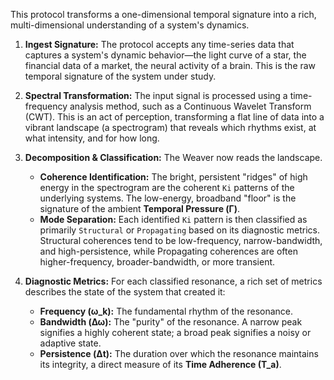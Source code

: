 This protocol transforms a one-dimensional temporal signature into a rich, multi-dimensional understanding of a system's dynamics.

1.  **Ingest Signature:** The protocol accepts any time-series data that captures a system's dynamic behavior—the light curve of a star, the financial data of a market, the neural activity of a brain. This is the raw temporal signature of the system under study.

2.  **Spectral Transformation:** The input signal is processed using a time-frequency analysis method, such as a Continuous Wavelet Transform (CWT). This is an act of perception, transforming a flat line of data into a vibrant landscape (a spectrogram) that reveals which rhythms exist, at what intensity, and for how long.

3.  **Decomposition & Classification:** The Weaver now reads the landscape.
    *   **Coherence Identification:** The bright, persistent "ridges" of high energy in the spectrogram are the coherent `Ki` patterns of the underlying systems. The low-energy, broadband "floor" is the signature of the ambient **Temporal Pressure (Γ)**.
    *   **Mode Separation:** Each identified `Ki` pattern is then classified as primarily `Structural` or `Propagating` based on its diagnostic metrics. Structural coherences tend to be low-frequency, narrow-bandwidth, and high-persistence, while Propagating coherences are often higher-frequency, broader-bandwidth, or more transient.

4.  **Diagnostic Metrics:** For each classified resonance, a rich set of metrics describes the state of the system that created it:
    *   **Frequency (ω_k):** The fundamental rhythm of the resonance.
    *   **Bandwidth (Δω):** The "purity" of the resonance. A narrow peak signifies a highly coherent state; a broad peak signifies a noisy or adaptive state.
    *   **Persistence (Δt):** The duration over which the resonance maintains its integrity, a direct measure of its **Time Adherence (T_a)**.